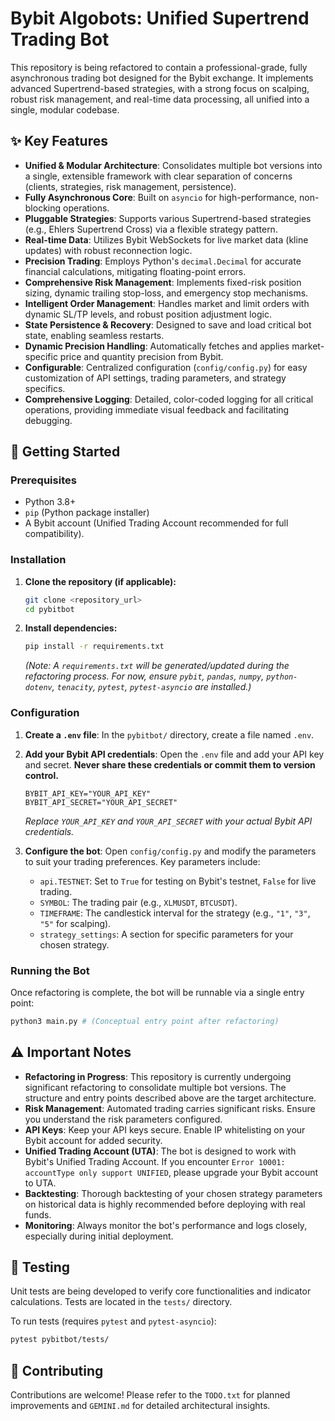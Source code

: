 # Bybit Algobots: Unified Supertrend Trading Bot

This repository is being refactored to contain a professional-grade, fully asynchronous trading bot designed for the Bybit exchange. It implements advanced Supertrend-based strategies, with a strong focus on scalping, robust risk management, and real-time data processing, all unified into a single, modular codebase.

## ✨ Key Features

*   **Unified & Modular Architecture**: Consolidates multiple bot versions into a single, extensible framework with clear separation of concerns (clients, strategies, risk management, persistence).
*   **Fully Asynchronous Core**: Built on `asyncio` for high-performance, non-blocking operations.
*   **Pluggable Strategies**: Supports various Supertrend-based strategies (e.g., Ehlers Supertrend Cross) via a flexible strategy pattern.
*   **Real-time Data**: Utilizes Bybit WebSockets for live market data (kline updates) with robust reconnection logic.
*   **Precision Trading**: Employs Python's `decimal.Decimal` for accurate financial calculations, mitigating floating-point errors.
*   **Comprehensive Risk Management**: Implements fixed-risk position sizing, dynamic trailing stop-loss, and emergency stop mechanisms.
*   **Intelligent Order Management**: Handles market and limit orders with dynamic SL/TP levels, and robust position adjustment logic.
*   **State Persistence & Recovery**: Designed to save and load critical bot state, enabling seamless restarts.
*   **Dynamic Precision Handling**: Automatically fetches and applies market-specific price and quantity precision from Bybit.
*   **Configurable**: Centralized configuration (`config/config.py`) for easy customization of API settings, trading parameters, and strategy specifics.
*   **Comprehensive Logging**: Detailed, color-coded logging for all critical operations, providing immediate visual feedback and facilitating debugging.

## 🚀 Getting Started

### Prerequisites

*   Python 3.8+
*   `pip` (Python package installer)
*   A Bybit account (Unified Trading Account recommended for full compatibility).

### Installation

1.  **Clone the repository (if applicable):**
    ```bash
    git clone <repository_url>
    cd pybitbot
    ```

2.  **Install dependencies:**
    ```bash
    pip install -r requirements.txt
    ```
    *(Note: A `requirements.txt` will be generated/updated during the refactoring process. For now, ensure `pybit`, `pandas`, `numpy`, `python-dotenv`, `tenacity`, `pytest`, `pytest-asyncio` are installed.)*

### Configuration

1.  **Create a `.env` file**: In the `pybitbot/` directory, create a file named `.env`.

2.  **Add your Bybit API credentials**: Open the `.env` file and add your API key and secret. **Never share these credentials or commit them to version control.**
    ```
    BYBIT_API_KEY="YOUR_API_KEY"
    BYBIT_API_SECRET="YOUR_API_SECRET"
    ```
    *Replace `YOUR_API_KEY` and `YOUR_API_SECRET` with your actual Bybit API credentials.*

3.  **Configure the bot**: Open `config/config.py` and modify the parameters to suit your trading preferences. Key parameters include:
    *   `api.TESTNET`: Set to `True` for testing on Bybit's testnet, `False` for live trading.
    *   `SYMBOL`: The trading pair (e.g., `XLMUSDT`, `BTCUSDT`).
    *   `TIMEFRAME`: The candlestick interval for the strategy (e.g., `"1"`, `"3"`, `"5"` for scalping).
    *   `strategy_settings`: A section for specific parameters for your chosen strategy.

### Running the Bot

Once refactoring is complete, the bot will be runnable via a single entry point:

```bash
python3 main.py # (Conceptual entry point after refactoring)
```

## ⚠️ Important Notes

*   **Refactoring in Progress**: This repository is currently undergoing significant refactoring to consolidate multiple bot versions. The structure and entry points described above are the target architecture.
*   **Risk Management**: Automated trading carries significant risks. Ensure you understand the risk parameters configured.
*   **API Keys**: Keep your API keys secure. Enable IP whitelisting on your Bybit account for added security.
*   **Unified Trading Account (UTA)**: The bot is designed to work with Bybit's Unified Trading Account. If you encounter `Error 10001: accountType only support UNIFIED`, please upgrade your Bybit account to UTA.
*   **Backtesting**: Thorough backtesting of your chosen strategy parameters on historical data is highly recommended before deploying with real funds.
*   **Monitoring**: Always monitor the bot's performance and logs closely, especially during initial deployment.

## 🧪 Testing

Unit tests are being developed to verify core functionalities and indicator calculations. Tests are located in the `tests/` directory.

To run tests (requires `pytest` and `pytest-asyncio`):

```bash
pytest pybitbot/tests/
```

## 🤝 Contributing

Contributions are welcome! Please refer to the `TODO.txt` for planned improvements and `GEMINI.md` for detailed architectural insights.